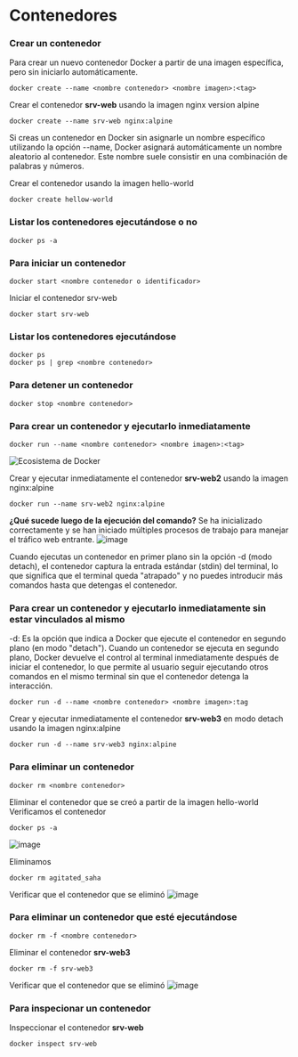 # Contenedores

### Crear un contenedor
Para crear un nuevo contenedor Docker a partir de una imagen específica, pero sin iniciarlo automáticamente. 

```
docker create --name <nombre contenedor> <nombre imagen>:<tag>
```
Crear el contenedor  **srv-web** usando la imagen nginx version alpine
```
docker create --name srv-web nginx:alpine
```

Si creas un contenedor en Docker sin asignarle un nombre específico utilizando la opción --name, Docker asignará automáticamente un nombre aleatorio al contenedor. Este nombre suele consistir en una combinación de palabras y números.  

Crear el contenedor usando la imagen hello-world
````
docker create hellow-world
````

### Listar los contenedores ejecutándose o no

```
docker ps -a
```

### Para iniciar un contenedor

```
docker start <nombre contenedor o identificador>
```
Iniciar el contenedor srv-web 
````
docker start srv-web
````
### Listar los contenedores ejecutándose
```
docker ps 
docker ps | grep <nombre contenedor>
```

### Para detener un contenedor

```
docker stop <nombre contenedor>
```

### Para crear un contenedor y ejecutarlo inmediatamente

```
docker run --name <nombre contenedor> <nombre imagen>:<tag>
```
![Ecosistema de Docker](img/dockerRun.PNG)

Crear y ejecutar inmediatamente el contenedor **srv-web2** usando la imagen nginx:alpine
````
docker run --name srv-web2 nginx:alpine
````

**¿Qué sucede luego de la ejecución del comando?**
Se ha inicializado correctamente y se han iniciado múltiples procesos de trabajo para manejar el tráfico web entrante.
![image](https://github.com/user-attachments/assets/f87ef3df-773b-421f-94bd-953cc624dc00)


Cuando ejecutas un contenedor en primer plano sin la opción -d (modo detach), el contenedor captura la entrada estándar (stdin) del terminal, lo que significa que el terminal queda "atrapado" y no puedes introducir más comandos hasta que detengas el contenedor.

### Para crear un contenedor y ejecutarlo inmediatamente sin estar vinculados al mismo
-d: Es la opción que indica a Docker que ejecute el contenedor en segundo plano (en modo "detach").
Cuando un contenedor se ejecuta en segundo plano, Docker devuelve el control al terminal inmediatamente después de iniciar el contenedor, lo que permite al usuario seguir ejecutando otros comandos en el mismo terminal sin que el contenedor detenga la interacción.

```
docker run -d --name <nombre contenedor> <nombre imagen>:tag
```
Crear y ejecutar inmediatamente el contenedor **srv-web3** en modo detach usando la imagen nginx:alpine
```
docker run -d --name srv-web3 nginx:alpine
```
### Para eliminar un contenedor

```
docker rm <nombre contenedor>
```
Eliminar el contenedor que se creó a partir de la imagen hello-world 
Verificamos el contenedor
```
docker ps -a
```
![image](https://github.com/user-attachments/assets/f87e5565-e7cf-49d2-bcf5-61f4502a32d0)

Eliminamos
```
docker rm agitated_saha 
```

Verificar que el contenedor que se eliminó
![image](https://github.com/user-attachments/assets/67e69a5c-017d-4334-9457-9fe9559fc4e9)

### Para eliminar un contenedor que esté ejecutándose

```
docker rm -f <nombre contenedor>
```
Eliminar el contenedor **srv-web3** 
```
docker rm -f srv-web3
```

Verificar que el contenedor que se eliminó
![image](https://github.com/user-attachments/assets/783589cc-eaca-4f8f-b18d-4f5e4d647b7e)


### Para inspecionar un contenedor 

Inspeccionar el contenedor **srv-web** 
```
docker inspect srv-web
```

